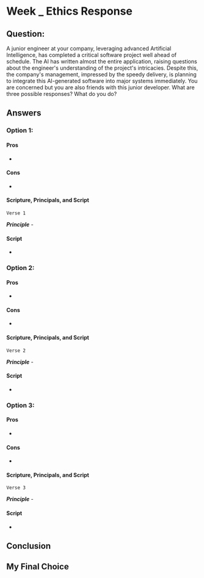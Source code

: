 # Week _ Ethics Response
## Question:
A junior engineer at your company, leveraging advanced Artificial Intelligence, has completed a critical software project well ahead of schedule. The AI has written almost the entire application, raising questions about the engineer's understanding of the project's intricacies. Despite this, the company's management, impressed by the speedy delivery, is planning to integrate this AI-generated software into major systems immediately. You are concerned but you are also friends with this junior developer. What are three possible responses? What do you do?

## Answers
### Option 1:
#### Pros
- 
#### Cons
- 
#### Scripture, Principals, and Script
    Verse 1
__*Principle*__ -  
#### Script
- 

### Option 2: 
#### Pros
- 
#### Cons
- 
#### Scripture, Principals, and Script
    Verse 2
__*Principle*__ - 
#### Script
- 

### Option 3: 
#### Pros
- 
#### Cons
- 
#### Scripture, Principals, and Script
    Verse 3
__*Principle*__ - 
#### Script
- 

## Conclusion

## My Final Choice
